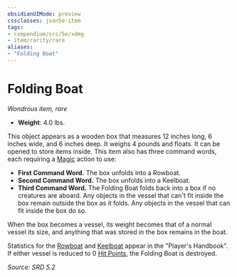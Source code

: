 ```yaml
---
obsidianUIMode: preview
cssclasses: json5e-item
tags:
- compendium/src/5e/xdmg
- item/rarity/rare
aliases: 
- "Folding Boat"
---
```

# Folding Boat
*Wondrous item, rare*  

- **Weight**: 4.0 lbs.

This object appears as a wooden box that measures 12 inches long, 6 inches wide, and 6 inches deep. It weighs 4 pounds and floats. It can be opened to store items inside. This item also has three command words, each requiring a [Magic](actions.md#Magic) action to use:

- **First Command Word.** The box unfolds into a Rowboat.  
- **Second Command Word.** The box unfolds into a Keelboat.  
- **Third Command Word.** The Folding Boat folds back into a box if no creatures are aboard. Any objects in the vessel that can't fit inside the box remain outside the box as it folds. Any objects in the vessel that can fit inside the box do so.  

When the box becomes a vessel, its weight becomes that of a normal vessel its size, and anything that was stored in the box remains in the boat.

Statistics for the [Rowboat](rowboat-xphb.md) and [Keelboat](keelboat-xphb.md) appear in the "Player's Handbook". If either vessel is reduced to 0 [Hit Points](hit-points-xphb.md), the Folding Boat is destroyed.

*Source: SRD 5.2*